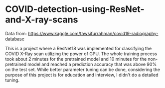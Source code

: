 # COVID-detection-using-ResNet-and-X-ray-scans

Data from: https://www.kaggle.com/tawsifurrahman/covid19-radiography-database

This is a project where a ResNet18 was implemented for classifying the COVID X-Ray scan utilizing the power of GPU. The whole training process took about 2 minutes for the pretrained model and 10 minutes for the non-pretrained model and reached a prediction accuracy that was above 90% on the test set. While better parameter tuning can be done, considering the purpose of this project is for education and interview, I didn't do a detailed tuning.
